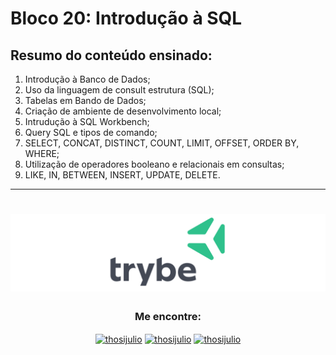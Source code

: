 # Bloco 20: Introdução à SQL

## Resumo do conteúdo ensinado:
1. Introdução à Banco de Dados;
2. Uso da linguagem de consult estrutura (SQL);
3. Tabelas em Bando de Dados;
4. Criação de ambiente de desenvolvimento local;
5. Intrudução à SQL Workbench;
6. Query SQL e tipos de comando;
7. SELECT, CONCAT, DISTINCT, COUNT, LIMIT, OFFSET, ORDER BY, WHERE;
8. Utilização de operadores booleano e relacionais em consultas;
9. LIKE, IN, BETWEEN, INSERT, UPDATE, DELETE.

---

<h1 align="center">
    <img alt="Trybe" src="https://github.com/thosijulio/trybe-projects/blob/main/trybe-logo.png"/>
</h1>
<h3 align=center>Me encontre:</h3>
<p align=center>
<a href="https://www.linkedin.com/in/thosijulio/" target="blank"><img align="center" src="https://cdn.jsdelivr.net/npm/simple-icons@3.0.1/icons/linkedin.svg" alt="thosijulio" height="20" width="20" /></a>
<a href="https://www.github.com/thosijulio/" target="blank"><img align="center" src="https://cdn.jsdelivr.net/npm/simple-icons@3.0.1/icons/github.svg" alt="thosijulio" height="20" width="20" /></a>
<a href="https://www.instagram.com/thosijulio" target="blank"><img align="center" src="https://cdn.jsdelivr.net/npm/simple-icons@3.0.1/icons/instagram.svg" alt="thosijulio" height="20" width="20" /></a>
</p>
